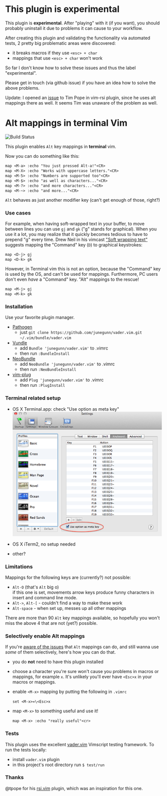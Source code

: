 # This plugin is experimental

This plugin is **experimental**. After "playing" with it (if you want), you
should probably uninstall it due to problems it can cause to your workflow.

After creating this plugin and validating the functionality via automated
tests, 2 pretty big problematic areas were discovered:

- it breaks macros if they use `<esc> + char`
- mappings that use `<esc> + char` won't work

So far I don't know how to solve these issues and thus the label "experimental".

Please get in touch (via github issue) if you have an idea how to solve the
above problems.

Update: I opened an [issue](https://github.com/tpope/vim-rsi/issues/13) to Tim
Pope in vim-rsi plugin, since he uses alt mappings there as well. It seems Tim
was unaware of the problem as well.

# Alt mappings in terminal Vim

![Build Status](https://travis-ci.org/bruno-/vim-alt-mappings.png?branch=master)

This plugin enables `Alt` key mappings in **terminal** vim.

Now you can do something like this:

    map <M-a> :echo "You just pressed Alt-a!"<CR>
    map <M-X> :echo "Works with uppercase letters."<CR>
    map <M-5> :echo "Numbers are supported too"<CR>
    map <M-$> :echo "as well as characters..."<CR>
    map <M-?> :echo "and more characters..."<CR>
    map <M-~> :echo "and more..."<CR>

`Alt` behaves as just another modifier key (can't get enough of those, right?)

### Use cases

For example, when having soft-wrapped text in your buffer, to move between
lines you can use `gj` and `gk` ("g" stands for graphical). When you use it
a lot, you may realize that it quickly becomes tedious to have to prepend "g"
every time. Drew Neil in his vimcast ["Soft wrapping text"][soft-wrapping]
suggests mapping the "Command" key (`D`) to graphical keystrokes:

```viml
map <D-j> gj
map <D-k> gk
```

However, in Terminal vim this is not an option, because the "Command" key is
used by the OS, and can't be used for mappings. Furthermore, PC users don't
even *have* a "Command" key. "Alt" mappings to the rescue!

```viml
map <M-j> gj
map <M-k> gk
```

### Installation

Use your favorite plugin manager.

- [Pathogen](https://github.com/tpope/vim-pathogen)
  - just `git clone https://github.com/junegunn/vader.vim.git ~/.vim/bundle/vader.vim`
- [Vundle](https://github.com/gmarik/vundle)
  - add `Bundle 'junegunn/vader.vim'` to .vimrc
  - then run `:BundleInstall`
- [NeoBundle](https://github.com/Shougo/neobundle.vim)
  - add `NeoBundle 'junegunn/vader.vim'` to .vimrc
  - then run `:NeoBundleInstall`
- [vim-plug](https://github.com/junegunn/vim-plug)
  - add `Plug 'junegunn/vader.vim'` to .vimrc
  - then run `:PlugInstall`

### Terminal related setup

- OS X Terminal.app: check "Use option as meta key"<br/>
  ![OS X Terminal.app setting](/osx_terminal.png)

- OS X iTerm2, no setup needed

- other?

### Limitations

Mappings for the following keys are (currently?) not possible:

- `Alt-O` (that's `Alt` big o)<br/>
if this one is set, movements arrow keys produce funny characters in insert and
command line mode.
- `Alt->`, `Alt-[` - couldn't find a way to make these work
- `Alt-space` - when set up, messes up all other mappings

There are more than 90 `Alt` key mappings available, so hopefully you won't
miss the above 4 that are not (yet?) possible.

### Selectively enable Alt mappings

If you're [aware of the issues](#this-plugin-is-experimental) that `Alt`
mappings can do, and still wanna use *some* of them selectively, here's how you
can do that.

- you do **not** need to have this plugin installed
- choose a character you're sure won't cause you problems in macros or
mappings, for example `x`. It's unlikely you'll ever have `<Esc>x` in your
macros or mappings.
- enable `<M-x>` mapping by putting the following in `.vimrc`

    `set <M-x>=\<Esc>x`

- map `<M-x>` to something useful and use it!

    `map <M-x> :echo "really useful"<cr>`

### Tests

This plugin uses the excellent [vader.vim](https://github.com/junegunn/vader.vim)
Vimscript testing framework.
To run the tests locally:

- install `vader.vim` plugin
- in this project's root directory run `$ test/run`

### Thanks

@tpope for his [rsi.vim](https://github.com/tpope/vim-rsi) plugin, which was an
inspiration for this one.

[soft-wrapping]: http://vimcasts.org/episodes/soft-wrapping-text
